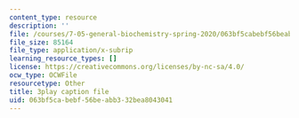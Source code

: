 ```yaml
---
content_type: resource
description: ''
file: /courses/7-05-general-biochemistry-spring-2020/063bf5cabebf56beabb332bea8043041_Z2ScgFh81Dc.vtt
file_size: 85164
file_type: application/x-subrip
learning_resource_types: []
license: https://creativecommons.org/licenses/by-nc-sa/4.0/
ocw_type: OCWFile
resourcetype: Other
title: 3play caption file
uid: 063bf5ca-bebf-56be-abb3-32bea8043041
---
```


